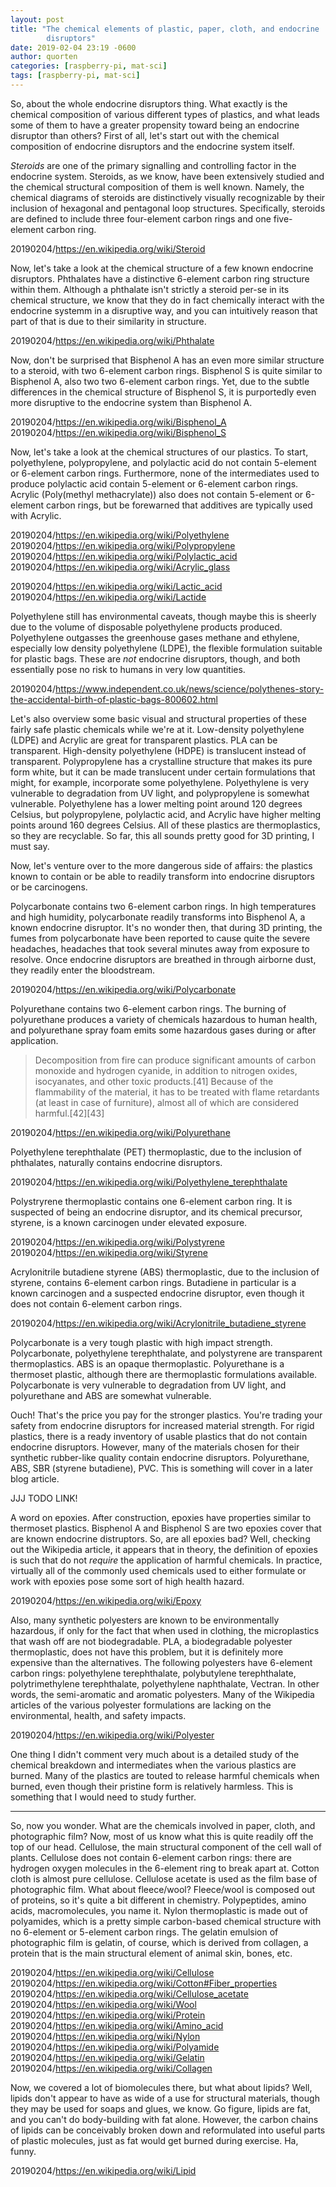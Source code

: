 ```yaml
---
layout: post
title: "The chemical elements of plastic, paper, cloth, and endocrine
        disruptors"
date: 2019-02-04 23:19 -0600
author: quorten
categories: [raspberry-pi, mat-sci]
tags: [raspberry-pi, mat-sci]
---
```


So, about the whole endocrine disruptors thing.  What exactly is the
chemical composition of various different types of plastics, and what
leads some of them to have a greater propensity toward being an
endocrine disruptor than others?  First of all, let's start out with
the chemical composition of endocrine disruptors and the endocrine
system itself.

_Steroids_ are one of the primary signalling and controlling factor in
the endocrine system.  Steroids, as we know, have been extensively
studied and the chemical structural composition of them is well known.
Namely, the chemical diagrams of steroids are distinctively visually
recognizable by their inclusion of hexagonal and pentagonal loop
structures.  Specifically, steroids are defined to include three
four-element carbon rings and one five-element carbon ring.

20190204/https://en.wikipedia.org/wiki/Steroid

Now, let's take a look at the chemical structure of a few known
endocrine disruptors.  Phthalates have a distinctive 6-element carbon
ring structure within them.  Although a phthalate isn't strictly a
steroid per-se in its chemical structure, we know that they do in fact
chemically interact with the endocrine systemm in a disruptive way,
and you can intuitively reason that part of that is due to their
similarity in structure.

20190204/https://en.wikipedia.org/wiki/Phthalate

<!-- more -->

Now, don't be surprised that Bisphenol A has an even more similar
structure to a steroid, with two 6-element carbon rings.  Bisphenol S
is quite similar to Bisphenol A, also two two 6-element carbon rings.
Yet, due to the subtle differences in the chemical structure of
Bisphenol S, it is purportedly even more disruptive to the endocrine
system than Bisphenol A.

20190204/https://en.wikipedia.org/wiki/Bisphenol_A  
20190204/https://en.wikipedia.org/wiki/Bisphenol_S

Now, let's take a look at the chemical structures of our plastics.  To
start, polyethylene, polypropylene, and polylactic acid do not contain
5-element or 6-element carbon rings.  Furthermore, none of the
intermediates used to produce polylactic acid contain 5-element or
6-element carbon rings.  Acrylic (Poly(methyl methacrylate)) also does
not contain 5-element or 6-element carbon rings, but be forewarned
that additives are typically used with Acrylic.

20190204/https://en.wikipedia.org/wiki/Polyethylene  
20190204/https://en.wikipedia.org/wiki/Polypropylene  
20190204/https://en.wikipedia.org/wiki/Polylactic_acid  
20190204/https://en.wikipedia.org/wiki/Acrylic_glass

20190204/https://en.wikipedia.org/wiki/Lactic_acid  
20190204/https://en.wikipedia.org/wiki/Lactide

Polyethylene still has environmental caveats, though maybe this is
sheerly due to the volume of disposable polyethylene products
produced.  Polyethylene outgasses the greenhouse gases methane and
ethylene, especially low density polyethylene (LDPE), the flexible
formulation suitable for plastic bags.  These are _not_ endocrine
disruptors, though, and both essentially pose no risk to humans in
very low quantities.

20190204/https://www.independent.co.uk/news/science/polythenes-story-the-accidental-birth-of-plastic-bags-800602.html

Let's also overview some basic visual and structural properties of
these fairly safe plastic chemicals while we're at it.  Low-density
polyethylene (LDPE) and Acrylic are great for transparent plastics.
PLA can be transparent.  High-density polyethylene (HDPE) is
translucent instead of transparent.  Polypropylene has a crystalline
structure that makes its pure form white, but it can be made
translucent under certain formulations that might, for example,
incorporate some polyethylene.  Polyethylene is very vulnerable to
degradation from UV light, and polypropylene is somewhat vulnerable.
Polyethylene has a lower melting point around 120 degrees Celsius, but
polypropylene, polylactic acid, and Acrylic have higher melting points
around 160 degrees Celsius.  All of these plastics are thermoplastics,
so they are recyclable.  So far, this all sounds pretty good for 3D
printing, I must say.

Now, let's venture over to the more dangerous side of affairs: the
plastics known to contain or be able to readily transform into
endocrine disruptors or be carcinogens.

Polycarbonate contains two 6-element carbon rings.  In high
temperatures and high humidity, polycarbonate readily transforms into
Bisphenol A, a known endocrine disruptor.  It's no wonder then, that
during 3D printing, the fumes from polycarbonate have been reported to
cause quite the severe headaches, headaches that took several minutes
away from exposure to resolve.  Once endocrine disruptors are breathed
in through airborne dust, they readily enter the bloodstream.

20190204/https://en.wikipedia.org/wiki/Polycarbonate

Polyurethane contains two 6-element carbon rings.  The burning of
polyurethane produces a variety of chemicals hazardous to human
health, and polyurethane spray foam emits some hazardous gases during
or after application.

> Decomposition from fire can produce significant amounts of carbon
> monoxide and hydrogen cyanide, in addition to nitrogen oxides,
> isocyanates, and other toxic products.[41]  Because of the
> flammability of the material, it has to be treated with flame
> retardants (at least in case of furniture), almost all of which are
> considered harmful.[42][43]

20190204/https://en.wikipedia.org/wiki/Polyurethane

Polyethylene terephthalate (PET) thermoplastic, due to the inclusion
of phthalates, naturally contains endocrine disruptors.

20190204/https://en.wikipedia.org/wiki/Polyethylene_terephthalate

Polystryrene thermoplastic contains one 6-element carbon ring.  It is
suspected of being an endocrine disruptor, and its chemical precursor,
styrene, is a known carcinogen under elevated exposure.

20190204/https://en.wikipedia.org/wiki/Polystyrene  
20190204/https://en.wikipedia.org/wiki/Styrene

Acrylonitrile butadiene styrene (ABS) thermoplastic, due to the
inclusion of styrene, contains 6-element carbon rings.  Butadiene in
particular is a known carcinogen and a suspected endocrine disruptor,
even though it does not contain 6-element carbon rings.

20190204/https://en.wikipedia.org/wiki/Acrylonitrile_butadiene_styrene

Polycarbonate is a very tough plastic with high impact strength.
Polycarbonate, polyethylene terephthalate, and polystyrene are
transparent thermoplastics.  ABS is an opaque thermoplastic.
Polyurethane is a thermoset plastic, although there are thermoplastic
formulations available.  Polycarbonate is very vulnerable to
degradation from UV light, and polyurethane and ABS are somewhat
vulnerable.

Ouch!  That's the price you pay for the stronger plastics.  You're
trading your safety from endocrine disruptors for increased material
strength.  For rigid plastics, there is a ready inventory of usable
plastics that do not contain endocrine disruptors.  However, many of
the materials chosen for their synthetic rubber-like quality contain
endocrine disruptors.  Polyurethane, ABS, SBR (styrene butadiene),
PVC.  This is something will cover in a later blog article.

JJJ TODO LINK!

A word on epoxies.  After construction, epoxies have properties
similar to thermoset plastics.  Bisphenol A and Bisphenol S are two
epoxies cover that are known endocrine distruptors.  So, are all
epoxies bad?  Well, checking out the Wikipedia article, it appears
that in theory, the definition of epoxies is such that do not
_require_ the application of harmful chemicals.  In practice,
virtually all of the commonly used chemicals used to either formulate
or work with epoxies pose some sort of high health hazard.

20190204/https://en.wikipedia.org/wiki/Epoxy

Also, many synthetic polyesters are known to be environmentally
hazardous, if only for the fact that when used in clothing, the
microplastics that wash off are not biodegradable.  PLA, a
biodegradable polyester thermoplastic, does not have this problem, but
it is definitely more expensive than the alternatives.  The following
polyesters have 6-element carbon rings: polyethylene terephthalate,
polybutylene terephthalate, polytrimethylene terephthalate,
polyethylene naphthalate, Vectran.  In other words, the semi-aromatic
and aromatic polyesters.  Many of the Wikipedia articles of the
various polyester formulations are lacking on the environmental,
health, and safety impacts.

20190204/https://en.wikipedia.org/wiki/Polyester

One thing I didn't comment very much about is a detailed study of the
chemical breakdown and intermediates when the various plastics are
burned.  Many of the plastics are touted to release harmful chemicals
when burned, even though their pristine form is relatively harmless.
This is something that I would need to study further.

----------

So, now you wonder.  What are the chemicals involved in paper, cloth,
and photographic film?  Now, most of us know what this is quite
readily off the top of our head.  Cellulose, the main structural
component of the cell wall of plants.  Cellulose does not contain
6-element carbon rings: there are hydrogen oxygen molecules in the
6-element ring to break apart at.  Cotton cloth is almost pure
cellulose.  Cellulose acetate is used as the film base of photographic
film.  What about fleece/wool?  Fleece/wool is composed out of
proteins, so it's quite a bit different in chemistry.  Polypeptides,
amino acids, macromolecules, you name it.  Nylon thermoplastic is made
out of polyamides, which is a pretty simple carbon-based chemical
structure with no 6-element or 5-element carbon rings.  The gelatin
emulsion of photographic film is gelatin, of course, which is derived
from collagen, a protein that is the main structural element of animal
skin, bones, etc.

20190204/https://en.wikipedia.org/wiki/Cellulose  
20190204/https://en.wikipedia.org/wiki/Cotton#Fiber_properties  
20190204/https://en.wikipedia.org/wiki/Cellulose_acetate  
20190204/https://en.wikipedia.org/wiki/Wool  
20190204/https://en.wikipedia.org/wiki/Protein  
20190204/https://en.wikipedia.org/wiki/Amino_acid  
20190204/https://en.wikipedia.org/wiki/Nylon  
20190204/https://en.wikipedia.org/wiki/Polyamide  
20190204/https://en.wikipedia.org/wiki/Gelatin  
20190204/https://en.wikipedia.org/wiki/Collagen

Now, we covered a lot of biomolecules there, but what about lipids?
Well, lipids don't appear to have as wide of a use for structural
materials, though they may be used for soaps and glues, we know.  Go
figure, lipids are fat, and you can't do body-building with fat alone.
However, the carbon chains of lipids can be conceivably broken down
and reformulated into useful parts of plastic molecules, just as fat
would get burned during exercise.  Ha, funny.

20190204/https://en.wikipedia.org/wiki/Lipid
